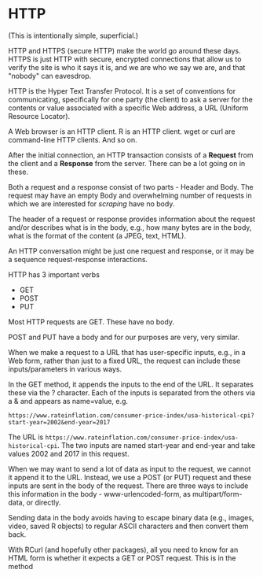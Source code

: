 # HTTP
(This is intentionally simple, superficial.)

HTTP and HTTPS (secure HTTP) make the world go around these days.
HTTPS is just HTTP with secure, encrypted connections that
allow us to verify the site is who it says it is, and we are who we say we are,
and that "nobody" can eavesdrop.

HTTP is the Hyper Text Transfer Protocol.
It is a set of conventions for communicating,
specifically for one party (the client)
to ask a server for the contents or value
associated with a specific Web address, a URL (Uniform Resource Locator).


A Web browser is an HTTP client. R is an HTTP client. wget or curl are command-line 
HTTP clients. And so on.

After the initial connection, an HTTP transaction 
consists of a **Request** from the client 
and a **Response** from the server.  There can be a lot going on in these.

Both a request and a response consist of two parts - Header and Body.
The request may have an empty Body and overwhelming number of requests
in which we are interested for *scraping* have no body.

The header of a request or response provides information about 
the request and/or describes what is in the body, e.g.,
how many bytes are in the body, what is the format of the content (a JPEG, text, HTML).


An HTTP conversation might be just one request and response,
or it may be a sequence request-response interactions.


HTTP has 3 important verbs
+ GET
+ POST
+ PUT

Most HTTP requests are GET.
These have no body.

POST and PUT have a body and for our purposes are very, very similar.

When we make a request to a URL that has user-specific  inputs,
e.g., in a Web form, rather than just to a fixed URL, 
the request can include these inputs/parameters in various ways.

In the GET method, it appends the inputs to the end of the URL.
It separates these via the ? character. Each of the inputs
is separated from the others via a & and appears as name=value,
e.g.
```
https://www.rateinflation.com/consumer-price-index/usa-historical-cpi?start-year=2002&end-year=2017
```
The URL is 
`https://www.rateinflation.com/consumer-price-index/usa-historical-cpi`.
The two inputs are named
start-year and end-year and take values  2002 and 2017 in this request.



When we may want to send a lot of data as input to the request, we cannot it append it to the URL.
Instead, we use a POST (or PUT) request and these inputs are sent in the body of the request.  There
are three ways to include this information in the body - www-urlencoded-form, as
multipart/form-data, or directly.


Sending data in the body avoids having to escape binary data (e.g., images, video, saved R objects) 
to regular ASCII characters and then convert them back.


With RCurl (and hopefully other packages), all you need to know for an HTML
form is whether it expects a GET or POST request. This is in the method
